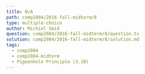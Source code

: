 ```yaml
---
title: N/A
path: comp2804/2016-fall-midterm/8
type: multiple-choice
author: Michiel Smid
question: comp2804/2016-fall-midterm/8/question.ts
solution: comp2804/2016-fall-midterm/8/solution.md
tags:
  - comp2804
  - comp2804-midterm
  - Pigeonhole Principle (3.10)
---
```

